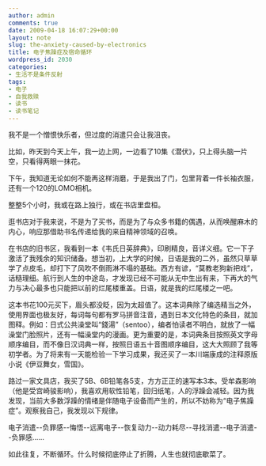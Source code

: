 ```yaml
---
author: admin
comments: true
date: 2009-04-18 16:07:29+00:00
layout: note
slug: the-anxiety-caused-by-electronics
title: 电子焦躁症及宿命循环
wordpress_id: 2030
categories:
- 生活不是条件反射
tags:
- 电子
- 自我救赎
- 读书
- 读书笔记
---
```


我不是一个憎恨快乐者，但过度的消遣只会让我沮丧。

比如，昨天到今天上午，我一边上网，一边看了10集《潜伏》，只上得头脑一片空，只看得两眼一抹花。

下午，我知道无论如何不能再这样消磨，于是我出了门，包里背着一件长袖衣服，还有一个120的LOMO相机。

整整5个小时，我或在路上独行，或在书店里盘桓。

逛书店对于我来说，不是为了买书，而是为了与众多书籍的偶遇，从而唤醒麻木的内心，响应那借助书名传递给我的来自精神领域的召唤。

在书店的旧书区，我看到一本《韦氏日英辞典》，印刷精良，音详义细。它一下子激活了我残余的知识储备。想当初，上大学的时候，日语是我的二外，虽然只草草学了点皮毛，却打下了风吹不倒雨淋不塌的基础。西方有谚，“莫教老狗新把戏”，话糙理细。航行到人生的中途岛，才发现已经不可能从无中生出有来，下再大的气力与决心最多也只能把以前的烂尾楼重盖。日语，就是我的烂尾楼之一吧。

这本书花100元买下，眉头都没眨，因为太超值了。这本词典除了编选精当之外，使用界面也极友好，每词每句都有罗马拼音注音，遇到日本文化特色的条目，就加图释。例如：日式公共澡堂叫“錢湯”（sentoo），编者怕读者不明白，就放了一幅澡堂门脸照片，还有一幅澡堂内的漫画。更为重要的是，本词典条目按照英文字母顺序编目，而不像日汉词典一样，按照日语五十音图顺序编目，这大大照顾了我等初学者。为了将来有一天能检验一下学习成果，我还买了一本川端康成的注释原版小说《伊豆舞女，雪国》。

路过一家文具店，我买了5B、6B铅笔各5支，方方正正的速写本3本。受牟森影响（他是受宫崎骏影响），我喜欢用软性铅笔，回归纸笔，人的浮躁会减轻。因为我发现，当前大多数浮躁的情绪是伴随电子设备而产生的，所以不妨称为“电子焦躁症”。观察我自己，我发现以下规律。

电子消遣--负罪感--悔悟--远离电子--恢复动力--动力耗尽--寻找消遣--电子消遣--负罪感……

如此往复，不断循环。什么时候彻底停止了折腾，人生也就彻底歇菜了。
